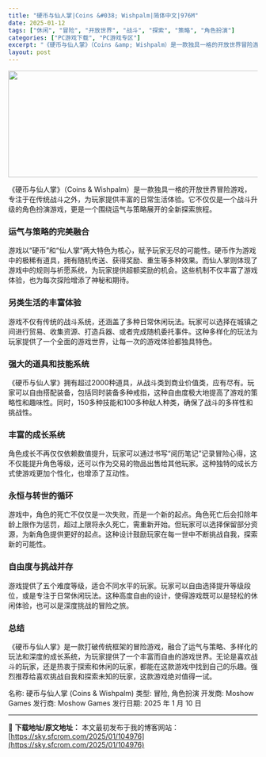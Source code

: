 ```yaml
---
title: "硬币与仙人掌|Coins &#038; Wishpalm|简体中文|976M"
date: 2025-01-12
tags: ["休闲", "冒险", "开放世界", "战斗", "探索", "策略", "角色扮演"]
categories: ["PC游戏下载", "PC游戏专区"]
excerpt: "《硬币与仙人掌》（Coins &amp; Wishpalm）是一款独具一格的开放世界冒险游戏，专注于在传统战斗之外，为玩家提供丰富的日常生活体验。它不仅仅是一个战斗升级的角色扮演游戏，更是一个围绕运气与策略展开的全新探索旅程。 运气与策略的完美融合 游戏以“硬币”和“仙人掌”两大特色为核心，赋予玩家&hellip;"
layout: post
---
```


<img class="aligncenter size-full wp-image-104977" src="https://sky.sfcrom.com/wp-content/uploads/2025/01/2025011202140918.webp" alt="" width="660" height="215" />

《硬币与仙人掌》（Coins &amp; Wishpalm）是一款独具一格的开放世界冒险游戏，专注于在传统战斗之外，为玩家提供丰富的日常生活体验。它不仅仅是一个战斗升级的角色扮演游戏，更是一个围绕运气与策略展开的全新探索旅程。
<h3><strong>运气与策略的完美融合</strong></h3>
游戏以“硬币”和“仙人掌”两大特色为核心，赋予玩家无尽的可能性。硬币作为游戏中的极稀有道具，拥有随机传送、获得奖励、重生等多种效果。而仙人掌则体现了游戏中的规则与祈愿系统，为玩家提供超额奖励的机会。这些机制不仅丰富了游戏体验，也为每次探险增添了神秘和期待。
<h3><strong>另类生活的丰富体验</strong></h3>
游戏不仅有传统的战斗系统，还涵盖了多种日常休闲玩法。玩家可以选择在城镇之间进行贸易、收集资源、打造兵器、或者完成随机委托事件。这种多样化的玩法为玩家提供了一个全面的游戏世界，让每一次的游戏体验都独具特色。
<h3><strong>强大的道具和技能系统</strong></h3>
《硬币与仙人掌》拥有超过2000种道具，从战斗类到商业价值类，应有尽有。玩家可以自由搭配装备，包括同时装备多种戒指，这种自由度极大地提高了游戏的策略性和趣味性。同时，150多种技能和100多种敌人种类，确保了战斗的多样性和挑战性。
<h3><strong>丰富的成长系统</strong></h3>
角色成长不再仅仅依赖数值提升，玩家可以通过书写“阅历笔记”记录冒险心得，这不仅能提升角色等级，还可以作为交易的物品出售给其他玩家。这种独特的成长方式使游戏更加个性化，也增添了互动性。
<h3><strong>永恒与转世的循环</strong></h3>
游戏中，角色的死亡不仅仅是一次失败，而是一个新的起点。角色死亡后会扣除年龄上限作为惩罚，超过上限将永久死亡，需重新开始。但玩家可以选择保留部分资源，为新角色提供更好的起点。这种设计鼓励玩家在每一世中不断挑战自我，探索新的可能性。
<h3><strong>自由度与挑战并存</strong></h3>
游戏提供了五个难度等级，适合不同水平的玩家。玩家可以自由选择提升等级段位，或是专注于日常休闲玩法。这种高度自由的设计，使得游戏既可以是轻松的休闲体验，也可以是深度挑战的冒险之旅。
<h3><strong>总结</strong></h3>
《硬币与仙人掌》是一款打破传统框架的冒险游戏，融合了运气与策略、多样化的玩法和深度的成长系统，为玩家提供了一个丰富而自由的游戏世界。无论是喜欢战斗的玩家，还是热衷于探索和休闲的玩家，都能在这款游戏中找到自己的乐趣。强烈推荐给喜欢挑战自我和探索未知的玩家，这款游戏绝对值得一试。

名称: 硬币与仙人掌 (Coins &amp; Wishpalm)
类型: 冒险, 角色扮演
开发商: Moshow Games
发行商: Moshow Games
发行日期: 2025 年 1 月 10 日

---
📖 **下载地址/原文地址：** 本文最初发布于我的博客网站：[https://sky.sfcrom.com/2025/01/104976](https://sky.sfcrom.com/2025/01/104976)
